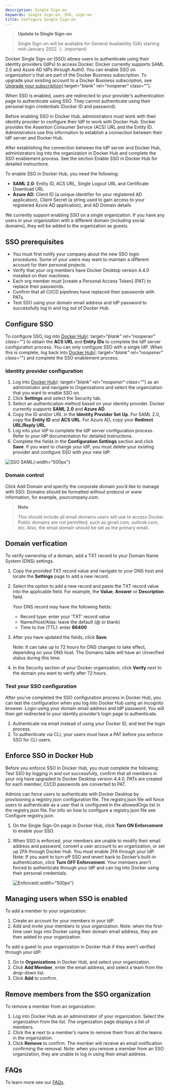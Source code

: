 ```yaml
---
description: Single Sign-on
keywords: Single Sign-on, SSO, sign-on
title: Configure Single Sign-on
---
```

> **Update to Single Sign-on**
>
>Single Sign-on will be available for General Availability (GA) starting mid-January 2022.
{: .important}

Docker Single Sign-on (SSO) allows users to authenticate using their identity providers (IdPs) to access Docker. Docker currently supports SAML 2.0 and Azure AD IdPs through Auth0. You can enable SSO on organization's that are part of the Docker Business subscription. To upgrade your existing account to a Docker Business subscription, see [Upgrade your subscription](../subscription/upgrade/){:target="blank" rel="noopener" class=""}.

When SSO is enabled, users are redirected to your provider’s authentication page to authenticate using SSO. They cannot authenticate using their personal login credentials (Docker ID and password).

Before enabling SSO in Docker Hub, administrators must work with their identity provider to configure their IdP to work with Docker Hub. Docker provides the Assertion Consumer Service (ACS) URL and the Entity ID. Administrators use this information to establish a connection between their IdP server and Docker Hub.

After establishing the connection between the IdP server and Docker Hub, administrators log into the organization in Docker Hub and complete the SSO enablement process. See the section Enable SSO in Docker Hub for detailed instructions.

To enable SSO in Docker Hub, you need the following:

* **SAML 2.0**: Entity ID, ACS URL, Single Logout URL and Certificate Download URL
* **Azure AD**: Client ID (a unique identifier for your registered AD application), Client Secret (a string used to gain access to your registered Azure AD application), and AD Domain details

We currently support enabling SSO on a single organization. If you have any users in your organization with a different domain (including social domains), they will be added to the organization as guests.

## SSO prerequisites

* You must first notify your company about the new SSO login procedures. Some of your users may want to maintain a different account for their personal projects.
* Verify that your org members have Docker Desktop version 4.4.0 installed on their machines.
* Each org member must [create a Personal Access Token] (PAT)  to replace their passwords.
* Confirm that all CI/CD pipelines have replaced their passwords with PATs.
* Test SSO using your domain email address and IdP password to successfully log in and log out of Docker Hub.

## Configure SSO

To configure SSO, log into [Docker Hub](https://hub.docker.com){: target="_blank" rel="noopener" class="_"} to obtain the **ACS URL** and **Entity IDs** to complete the IdP server configuration process. You can only configure SSO with a single IdP.  When this is complete, log back into [Docker Hub](https://hub.docker.com){: target="_blank" rel="noopener" class="_"} and complete the SSO enablement process.

### Identity provider configuration

1. Log into [Docker Hub](https://hub.docker.com){: target="_blank" rel="noopener" class="_"} as an administrator and navigate to Organizations and select the organization that you want to enable SSO on.
2. Click **Settings** and select the Security tab.
3. Select an authentication method based on your identity provider. Docker currently supports **SAML 2.0** and **Azure AD**.
4. Copy the ID and/or URL in the **Identity Provider Set Up**.
    For SAML 2.0, copy the **Entity ID** and **ACS URL**. For Azure AD, copy your **Redirect URL/Reply URL**.
5. Log into your IdP to complete the IdP server configuration process. Refer to your IdP documentation for detailed instructions.
6. Complete the fields in the **Configuration Settings** section and click **Save**. If you want to change your IdP, you must delete your existing provider and configure SSO with your new IdP.

![SSO SAML](images/sso-saml.png){:width="500px"}

### Domain control

Click Add Domain and specify the corporate domain you’d like to manage with SSO. Domains should be formatted without protocol or www information, for example, yourcompany.com.

> **Note**
   >
   > This should include all email domains users will use to access Docker.
   > Public domains are not permitted, such as gmail.com, outlook.com, etc.
   > Also, the email domain should be set as the primary email.

## Domain verfication

To verify ownership of a domain, add a TXT record to your Domain Name System (DNS) settings.

1. Copy the provided TXT record value and navigate to your DNS host and locate the **Settings** page to add a new record.
2. Select the option to add a new record and paste the TXT record value into the applicable field. For example, the **Value**, **Answer** or **Description** field.

    Your DNS record may have the following fields:
    * Record type: enter your 'TXT' record value
    * Name/Host/Alias: leave the default (@ or blank)
    * Time to live (TTL): enter **86400**

3. After you have updated the fields, click **Save**.

    Note: It can take up to 72 hours for DNS changes to take effect,  depending on your DNS host. The Domains table will have an Unverified status during this time.
4. In the Security section of your Docker organization, click **Verify** next to the domain you want to verify after 72 hours.

### Test your SSO configuration

After you’ve completed the SSO configuration process in Docker Hub, you can test the configuration when you log into Docker Hub using an incognito browser. Login using your domain email address and IdP password.  You will then get redirected to your identity provider’s login page to authenticate.

1. Authenticate via email instead of using your Docker ID, and test the login process.
2. To authenticate via CLI, your users must have a PAT before you enforce SSO for CLI users.

## Enforce SSO in Docker Hub

Before you enforce SSO in Docker Hub, you must complete the following:
Test SSO by logging in and out successfully, confirm that all members in your org have upgraded to Docker Desktop version 4.4.0, PATs are created for each member,  CI/CD passwords are converted to PAT.

Admins can force users to authenticate with Docker Desktop by provisioning a registry.json configuration file. The registry.json file will force users to authenticate as a user that is configured in the allowedOrgs list in the registry.json file. For info on how to configure a registry.json file see Configure registry.json.

1. On the Single Sign-On page in Docker Hub, click **Turn ON Enforcement** to enable your SSO.
2. When SSO is enforced, your members are unable to modify their email address and password, convert a user account to an organization, or set up 2FA through Docker Hub. You must enable 2FA through your IdP.
    Note: If you want to turn off SSO and revert back to Docker’s built-in authentication, click **Turn OFF Enforcement**. Your members aren’t forced to authenticate through your IdP and can log into Docker using their personal credentials.

    ![Enforced](images/sso-enforce.png){:width="500px"}

## Managing users when SSO is enabled

To add a member to your organization:
1. Create an account for your members in your IdP.
2. Add and invite your members to your organization.
    Note: when the first-time user logs into Docker using their domain email address, they are then added to your organization.

To add a guest to your organization in Docker Hub if they aren’t verified through your IdP:

1. Go to **Organizations** in Docker Hub, and select your organization.
2. Click **Add Member**, enter the email address, and select a team from the drop-down list.
3. Click **Add** to confirm.

## Remove members from the SSO organization

To remove a member from an organization:

1. Log into Docker Hub as an administrator of your organization.
Select the organization from the list. The organization page displays a list of members.
2. Click the **x** next to a member’s name to remove them from all the teams in the organization.
3. Click **Remove** to confirm. The member will receive an email notification confirming the removal.
    Note: when you remove a member from an SSO organization, they are unable to log in using their email address.

## FAQs
To learn more see our [FAQs](faqs.md).
